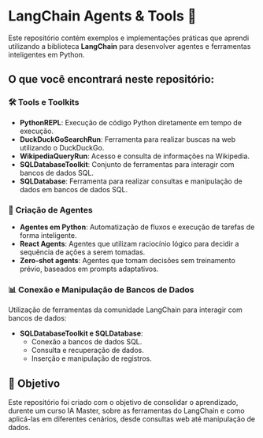 # LangChain Agents & Tools 🦜

Este repositório contém exemplos e implementações práticas que aprendi utilizando a biblioteca **LangChain** para desenvolver agentes e ferramentas inteligentes em Python.

## O que você encontrará neste repositório:

### 🛠 **Tools e Toolkits**
- **PythonREPL**: Execução de código Python diretamente em tempo de execução.
- **DuckDuckGoSearchRun**: Ferramenta para realizar buscas na web utilizando o DuckDuckGo.
- **WikipediaQueryRun**: Acesso e consulta de informações na Wikipedia.
- **SQLDatabaseToolkit**: Conjunto de ferramentas para interagir com bancos de dados SQL.
- **SQLDatabase**: Ferramenta para realizar consultas e manipulação de dados em bancos de dados SQL.

### 🤖 **Criação de Agentes**
- **Agentes em Python**: Automatização de fluxos e execução de tarefas de forma inteligente.
- **React Agents**: Agentes que utilizam raciocínio lógico para decidir a sequência de ações a serem tomadas.
- **Zero-shot agents**: Agentes que tomam decisões sem treinamento prévio, baseados em prompts adaptativos.

### 📊 **Conexão e Manipulação de Bancos de Dados**
Utilização de ferramentas da comunidade LangChain para interagir com bancos de dados:
- **SQLDatabaseToolkit e SQLDatabase**:
  - Conexão a bancos de dados SQL.
  - Consulta e recuperação de dados.
  - Inserção e manipulação de registros.

##  🎯 **Objetivo**
Este repositório foi criado com o objetivo de consolidar o aprendizado, durente um curso IA Master, sobre as ferramentas do LangChain e como aplicá-las em diferentes cenários, desde consultas web até manipulação de dados.
